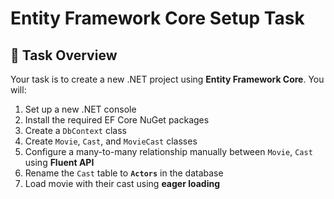 # Entity Framework Core Setup Task

## 🧾 Task Overview

Your task is to create a new .NET project using **Entity Framework Core**. You will:

1. Set up a new .NET console
2. Install the required EF Core NuGet packages  
3. Create a `DbContext` class  
4. Create `Movie`, `Cast`, and `MovieCast` classes  
5. Configure a many-to-many relationship  manually between `Movie`, `Cast` using **Fluent API**  
6. Rename the `Cast` table to **`Actors`** in the database  
7. Load movie with their cast using **eager loading**
